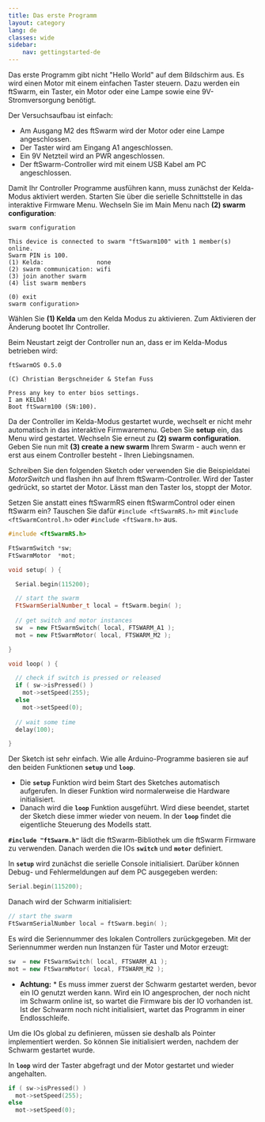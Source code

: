 ```yaml
---
title: Das erste Programm
layout: category
lang: de
classes: wide
sidebar:
    nav: gettingstarted-de
---
```

Das erste Programm gibt nicht "Hello World" auf dem Bildschirm aus. Es wird einen Motor mit einem einfachen Taster steuern. 
Dazu werden ein ftSwarm, ein Taster, ein Motor oder eine Lampe sowie eine 9V-Stromversorgung benötigt.

Der Versuchsaufbau ist einfach:

- Am Ausgang M2 des ftSwarm wird der Motor oder eine Lampe angeschlossen.
- Der Taster wird am Eingang A1 angeschlossen.
- Ein 9V Netzteil wird an PWR angeschlossen.
- Der ftSwarm-Controller wird mit einem USB Kabel am PC angeschlossen.

Damit Ihr Controller Programme ausführen kann, muss zunächst der Kelda-Modus aktiviert werden. Starten Sie über die serielle Schnittstelle in das interaktive Firmware Menu. Wechseln Sie im Main Menu nach **(2) swarm configuration**:

```
swarm configuration

This device is connected to swarm "ftSwarm100" with 1 member(s) online.
Swarm PIN is 100.
(1) Kelda:               none
(2) swarm communication: wifi
(3) join another swarm
(4) list swarm members

(0) exit
swarm configuration>
```

Wählen Sie **(1) Kelda** um den Kelda Modus zu aktivieren. Zum Aktivieren der Änderung bootet Ihr Controller.

Beim Neustart zeigt der Controller nun an, dass er im Kelda-Modus betrieben wird:

```
ftSwarmOS 0.5.0

(C) Christian Bergschneider & Stefan Fuss

Press any key to enter bios settings.
I am KELDA!
Boot ftSwarm100 (SN:100).
```

Da der Controller im Kelda-Modus gestartet wurde, wechselt er nicht mehr automatisch in das interaktive Firmwaremenu. Geben Sie **setup** ein, das Menu wird gestartet. Wechseln Sie erneut zu **(2) swarm configuration**. Geben Sie nun mit **(3) create a new swarm** Ihrem Swarm - auch wenn er erst aus einem Controller besteht - Ihren Liebingsnamen.



Schreiben Sie den folgenden Sketch oder verwenden Sie die Beispieldatei *MotorSwitch* und flashen ihn auf Ihrem ftSwarm-Controller. Wird der Taster gedrückt, so startet der Motor. Lässt man den Taster los, stoppt der Motor.

Setzen Sie anstatt eines ftSwarmRS einen ftSwarmControl oder einen ftSwarm ein? Tauschen Sie dafür ``#include <ftSwarmRS.h>`` mit ``#include <ftSwarmControl.h>`` oder ``#include <ftSwarm.h>`` aus.

```cpp
#include <ftSwarmRS.h>

FtSwarmSwitch *sw;
FtSwarmMotor  *mot;

void setup( ) {

  Serial.begin(115200);

  // start the swarm
  FtSwarmSerialNumber_t local = ftSwarm.begin( );
	
  // get switch and motor instances
  sw  = new FtSwarmSwitch( local, FTSWARM_A1 );
  mot = new FtSwarmMotor( local, FTSWARM_M2 );

}

void loop( ) {

  // check if switch is pressed or released
  if ( sw->isPressed() )
    mot->setSpeed(255);
  else
    mot->setSpeed(0);
	
  // wait some time
  delay(100);

}
```
Der Sketch ist sehr einfach. Wie alle Arduino-Programme basieren sie auf den beiden Funktionen **`setup`** und **`loop`**. 

- Die **`setup`** Funktion wird beim Start des Sketches automatisch aufgerufen. In dieser Funktion wird normalerweise die Hardware initialisiert.
- Danach wird die **`loop`** Funktion ausgeführt. Wird diese beendet, startet der Sketch diese immer wieder von neuem. In der **`loop`** findet die eigentliche Steuerung des Modells statt. 

**`#include "ftSwarm.h"`** lädt die  ftSwarm-Bibliothek um die ftSwarm Firmware zu verwenden. 
Danach werden die IOs **`switch`** und **`motor`** definiert.

In **`setup`** wird zunächst die serielle Console initialisiert. Darüber können Debug- und Fehlermeldungen auf dem PC ausgegeben werden:

```cpp
Serial.begin(115200);
```

Danach wird der Schwarm initialisiert:

```cpp
// start the swarm
FtSwarmSerialNumber local = ftSwarm.begin( );
```

Es wird die Seriennummer des lokalen Controllers zurückgegeben. Mit der Seriennummer werden nun Instanzen für Taster und Motor erzeugt:

```cpp
sw  = new FtSwarmSwitch( local, FTSWARM_A1 );
mot = new FtSwarmMotor( local, FTSWARM_M2 );
```

* **Achtung:** * Es muss immer zuerst der Schwarm gestartet werden, bevor ein IO genutzt werden kann. Wird ein IO angesprochen, der noch nicht im Schwarm online ist, so wartet die Firmware bis der IO vorhanden ist. Ist der Schwarm noch nicht initialisiert, wartet das Programm in einer Endlosschleife.

Um die IOs global zu definieren, müssen sie deshalb als Pointer implementiert werden. So können Sie initialisiert werden, nachdem der Schwarm gestartet wurde.

In **`loop`** wird der Taster abgefragt und der Motor gestartet und wieder angehalten.

```cpp
if ( sw->isPressed() )
  mot->setSpeed(255);
else
  mot->setSpeed(0);
```

